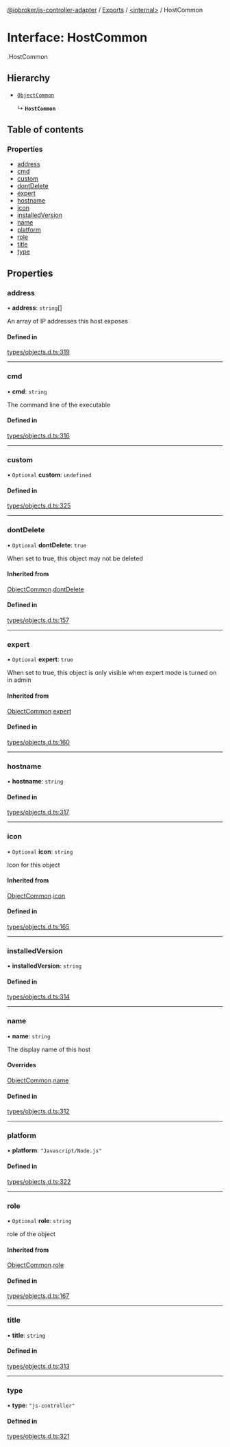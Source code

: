 [@iobroker/js-controller-adapter](../README.md) / [Exports](../modules.md) / [<internal\>](../modules/internal_.md) / HostCommon

# Interface: HostCommon

[<internal>](../modules/internal_.md).HostCommon

## Hierarchy

- [`ObjectCommon`](internal_.ObjectCommon.md)

  ↳ **`HostCommon`**

## Table of contents

### Properties

- [address](internal_.HostCommon.md#address)
- [cmd](internal_.HostCommon.md#cmd)
- [custom](internal_.HostCommon.md#custom)
- [dontDelete](internal_.HostCommon.md#dontdelete)
- [expert](internal_.HostCommon.md#expert)
- [hostname](internal_.HostCommon.md#hostname)
- [icon](internal_.HostCommon.md#icon)
- [installedVersion](internal_.HostCommon.md#installedversion)
- [name](internal_.HostCommon.md#name)
- [platform](internal_.HostCommon.md#platform)
- [role](internal_.HostCommon.md#role)
- [title](internal_.HostCommon.md#title)
- [type](internal_.HostCommon.md#type)

## Properties

### address

• **address**: `string`[]

An array of IP addresses this host exposes

#### Defined in

[types/objects.d.ts:319](https://github.com/ioBroker/ioBroker.js-controller/blob/87eb3b2c/packages/types/objects.d.ts#L319)

___

### cmd

• **cmd**: `string`

The command line of the executable

#### Defined in

[types/objects.d.ts:316](https://github.com/ioBroker/ioBroker.js-controller/blob/87eb3b2c/packages/types/objects.d.ts#L316)

___

### custom

• `Optional` **custom**: `undefined`

#### Defined in

[types/objects.d.ts:325](https://github.com/ioBroker/ioBroker.js-controller/blob/87eb3b2c/packages/types/objects.d.ts#L325)

___

### dontDelete

• `Optional` **dontDelete**: ``true``

When set to true, this object may not be deleted

#### Inherited from

[ObjectCommon](internal_.ObjectCommon.md).[dontDelete](internal_.ObjectCommon.md#dontdelete)

#### Defined in

[types/objects.d.ts:157](https://github.com/ioBroker/ioBroker.js-controller/blob/87eb3b2c/packages/types/objects.d.ts#L157)

___

### expert

• `Optional` **expert**: ``true``

When set to true, this object is only visible when expert mode is turned on in admin

#### Inherited from

[ObjectCommon](internal_.ObjectCommon.md).[expert](internal_.ObjectCommon.md#expert)

#### Defined in

[types/objects.d.ts:160](https://github.com/ioBroker/ioBroker.js-controller/blob/87eb3b2c/packages/types/objects.d.ts#L160)

___

### hostname

• **hostname**: `string`

#### Defined in

[types/objects.d.ts:317](https://github.com/ioBroker/ioBroker.js-controller/blob/87eb3b2c/packages/types/objects.d.ts#L317)

___

### icon

• `Optional` **icon**: `string`

Icon for this object

#### Inherited from

[ObjectCommon](internal_.ObjectCommon.md).[icon](internal_.ObjectCommon.md#icon)

#### Defined in

[types/objects.d.ts:165](https://github.com/ioBroker/ioBroker.js-controller/blob/87eb3b2c/packages/types/objects.d.ts#L165)

___

### installedVersion

• **installedVersion**: `string`

#### Defined in

[types/objects.d.ts:314](https://github.com/ioBroker/ioBroker.js-controller/blob/87eb3b2c/packages/types/objects.d.ts#L314)

___

### name

• **name**: `string`

The display name of this host

#### Overrides

[ObjectCommon](internal_.ObjectCommon.md).[name](internal_.ObjectCommon.md#name)

#### Defined in

[types/objects.d.ts:312](https://github.com/ioBroker/ioBroker.js-controller/blob/87eb3b2c/packages/types/objects.d.ts#L312)

___

### platform

• **platform**: ``"Javascript/Node.js"``

#### Defined in

[types/objects.d.ts:322](https://github.com/ioBroker/ioBroker.js-controller/blob/87eb3b2c/packages/types/objects.d.ts#L322)

___

### role

• `Optional` **role**: `string`

role of the object

#### Inherited from

[ObjectCommon](internal_.ObjectCommon.md).[role](internal_.ObjectCommon.md#role)

#### Defined in

[types/objects.d.ts:167](https://github.com/ioBroker/ioBroker.js-controller/blob/87eb3b2c/packages/types/objects.d.ts#L167)

___

### title

• **title**: `string`

#### Defined in

[types/objects.d.ts:313](https://github.com/ioBroker/ioBroker.js-controller/blob/87eb3b2c/packages/types/objects.d.ts#L313)

___

### type

• **type**: ``"js-controller"``

#### Defined in

[types/objects.d.ts:321](https://github.com/ioBroker/ioBroker.js-controller/blob/87eb3b2c/packages/types/objects.d.ts#L321)
